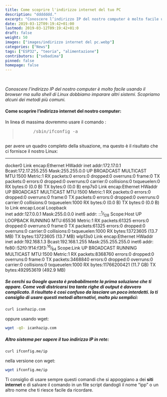 ```yaml
---
title: Come scoprire l'indirizzo internet del tuo PC
description: "ddddddd."
excerpt: "Conoscere l’indirizzo IP del nostro computer è molto facile usando il browser ma sulla shell di Linux dobbiamo imparare altri sistemi. Scopriamo alcuni dei metodi più comuni ... "
date: 2019-03-12T09:19:42+01:00
lastmod: 2019-03-12T09:19:42+01:0
draft: false
weight: 50
images: ["images/indirizzo internet del pc.webp"]
categories: ["News"]
tags: ["ESP32", "teoria", "alimentazione"]
contributors: ["sebadima"]
pinned: false
homepage: false
---
```


<br>


<div class="cms mw6">
  <p>
    <em>Conoscere l&#8217;indirizzo IP del nostro computer è molto facile usando il browser ma sulla shell di Linux dobbiamo imparare altri sistemi. Scopriamo alcuni dei metodi più comuni.</em>
  </p>
  
  <h4 id="come-scoprire-l-indirizzo-internet-del-nostro-computer">
    Come scoprire l’indirizzo internet del nostro computer:
  </h4>
  
  <p>
    In linea di massima dovremmo usare il comando :
  </p>
  
  <blockquote>
    <pre>
      /sbin/ifconfig -a
    </pre>
  </blockquote>
  
per avere un quadro completo della situazione, ma questo è il risultato che ci fornisce il nostro Linux:
  
  <hr />
  
  docker0 Link encap:Ethernet HWaddr inet addr:172.17.0.1 Bcast:172.17.255.255 Mask:255.255.0.0 UP BROADCAST MULTICAST MTU:1500 Metric:1 RX packets:0 errors:0 dropped:0 overruns:0 frame:0 TX packets:0 errors:0 dropped:0 overruns:0 carrier:0 collisions:0 txqueuelen:0 RX bytes:0 (0.0 B) TX bytes:0 (0.0 B)
    enp7s0 Link encap:Ethernet HWaddr UP BROADCAST MULTICAST MTU:1500 Metric:1 RX packets:0 errors:0 dropped:0 overruns:0 frame:0 TX packets:0 errors:0 dropped:0 overruns:0 carrier:0 collisions:0 txqueuelen:1000 RX bytes:0 (0.0 B) TX bytes:0 (0.0 B)
    lo Link encap:Local Loopback<br /> inet addr:127.0.0.1 Mask:255.0.0.0 inet6 addr: ::<sup>1</sup>⁄<sub>128</sub> Scope:Host UP LOOPBACK RUNNING MTU:65536 Metric:1 RX packets:61325 errors:0 dropped:0 overruns:0 frame:0 TX packets:61325 errors:0 dropped:0 overruns:0 carrier:0 collisions:0 txqueuelen:1000 RX bytes:13723605 (13.7 MB) TX bytes:13723605 (13.7 MB)
    wlp13s0 Link encap:Ethernet HWaddr inet addr:192.168.1.3 Bcast:192.168.1.255 Mask:255.255.255.0 inet6 addr: fe80::52f0:1f14:f3f3:<sup>16</sup>⁄<sub>64</sub> Scope:Link UP BROADCAST RUNNING MULTICAST MTU:1500 Metric:1 RX packets:8368760 errors:0 dropped:0 overruns:0 frame:0 TX packets:3468840 errors:0 dropped:0 overruns:0 carrier:0 collisions:0 txqueuelen:1000 RX bytes:11766200421 (11.7 GB) TX bytes:492953619 (492.9 MB)

  
##### Se cerchi su Google questa è probabilmente la prima soluzione che ti appare.  Come vedi districarsi tra tante righe di output è davvero complicato. Il risultato è così confuso da lasciare un poco interdetti. Io ti consiglio di usare questi metodi alternativi, molto piu semplici:
  


```bash
curl icanhazip.com
```

oppure usando wget:

```bash
wget -qO- icanhazip.com
```
  
##### Altro sistema per sapere il tuo indirizzo IP in rete:
  
```bash
curl ifconfig.me/ip
```
  
nella versione con wget:
  
```bash
wget ifconfig.me/ip
```
  
Ti consiglio di usare sempre questi comandi che si appoggiano a dei <strong>siti internet</strong> e di salvare il comando in un file script dandogli il nome “ipp” o un altro nome che ti riesce facile da ricordare.
